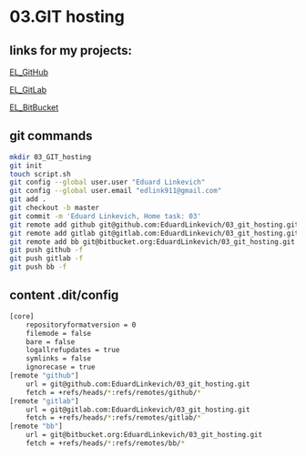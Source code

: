 # 03.GIT hosting

## links for my projects:
[EL_GitHub](https://github.com/EduardLinkevich/03_git_hosting "My project on GitHub")

[EL_GitLab](https://gitlab.com/EduardLinkevich/03_git_hosting "My project on GitLab")

[EL_BitBucket](https://bitbucket.org/EduardLinkevich/03_git_hosting/src/master/ "My project on BitBucket")

## git commands
```bash
mkdir 03_GIT_hosting
git init
touch script.sh
git config --global user.user "Eduard Linkevich"
git config --global user.email "edlink911@gmail.com"
git add .
git checkout -b master
git commit -m 'Eduard Linkevich, Home task: 03'
git remote add github git@github.com:EduardLinkevich/03_git_hosting.git
git remote add gitlab git@gitlab.com:EduardLinkevich/03_git_hosting.git
git remote add bb git@bitbucket.org:EduardLinkevich/03_git_hosting.git
git push github -f
git push gitlab -f
git push bb -f
```

## content .dit/config
```bash
[core]
	repositoryformatversion = 0
	filemode = false
	bare = false
	logallrefupdates = true
	symlinks = false
	ignorecase = true
[remote "github"]
	url = git@github.com:EduardLinkevich/03_git_hosting.git
	fetch = +refs/heads/*:refs/remotes/github/*
[remote "gitlab"]
	url = git@gitlab.com:EduardLinkevich/03_git_hosting.git
	fetch = +refs/heads/*:refs/remotes/gitlab/*
[remote "bb"]
	url = git@bitbucket.org:EduardLinkevich/03_git_hosting.git
	fetch = +refs/heads/*:refs/remotes/bb/*
```

